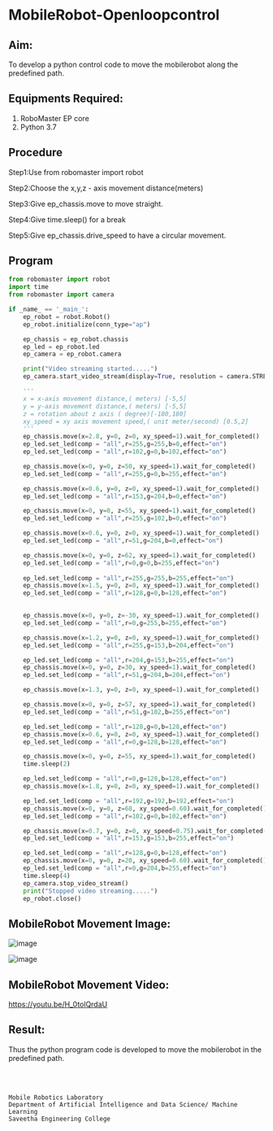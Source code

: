 # MobileRobot-Openloopcontrol
## Aim:

To develop a python control code to move the mobilerobot along the predefined path.

## Equipments Required:
1. RoboMaster EP core
2. Python 3.7

## Procedure

Step1:Use from robomaster import robot

Step2:Choose the x,y,z - axis movement distance(meters)

Step3:Give ep_chassis.move to move straight.

Step4:Give time.sleep() for a break

Step5:Give ep_chassis.drive_speed to have a circular movement.

## Program
```python
from robomaster import robot
import time
from robomaster import camera

if _name_ == '_main_':
    ep_robot = robot.Robot()
    ep_robot.initialize(conn_type="ap")

    ep_chassis = ep_robot.chassis
    ep_led = ep_robot.led
    ep_camera = ep_robot.camera

    print("Video streaming started.....")
    ep_camera.start_video_stream(display=True, resolution = camera.STREAM_360P)

    '''
    x = x-axis movement distance,( meters) [-5,5]
    y = y-axis movement distance,( meters) [-5,5]
    z = rotation about z axis ( degree)[-180,180]
    xy_speed = xy axis movement speed,( unit meter/second) [0.5,2]
    '''
    ep_chassis.move(x=2.8, y=0, z=0, xy_speed=1).wait_for_completed()
    ep_led.set_led(comp = "all",r=255,g=255,b=0,effect="on")
    ep_led.set_led(comp = "all",r=102,g=0,b=102,effect="on")

    ep_chassis.move(x=0, y=0, z=50, xy_speed=1).wait_for_completed()
    ep_led.set_led(comp = "all",r=255,g=0,b=255,effect="on")

    ep_chassis.move(x=0.6, y=0, z=0, xy_speed=1).wait_for_completed()
    ep_led.set_led(comp = "all",r=153,g=204,b=0,effect="on")

    ep_chassis.move(x=0, y=0, z=55, xy_speed=1).wait_for_completed()
    ep_led.set_led(comp = "all",r=255,g=102,b=0,effect="on")

    ep_chassis.move(x=0.6, y=0, z=0, xy_speed=1).wait_for_completed()
    ep_led.set_led(comp = "all",r=51,g=204,b=0,effect="on")

    ep_chassis.move(x=0, y=0, z=62, xy_speed=1).wait_for_completed()
    ep_led.set_led(comp = "all",r=0,g=0,b=255,effect="on")
    
    ep_led.set_led(comp = "all",r=255,g=255,b=255,effect="on")
    ep_chassis.move(x=1.5, y=0, z=0, xy_speed=1).wait_for_completed()
    ep_led.set_led(comp = "all",r=128,g=0,b=128,effect="on")

    
    ep_chassis.move(x=0, y=0, z=-30, xy_speed=1).wait_for_completed()
    ep_led.set_led(comp = "all",r=0,g=255,b=255,effect="on")

    ep_chassis.move(x=1.2, y=0, z=0, xy_speed=1).wait_for_completed()
    ep_led.set_led(comp = "all",r=255,g=153,b=204,effect="on")

    ep_led.set_led(comp = "all",r=204,g=153,b=255,effect="on")
    ep_chassis.move(x=0, y=0, z=30, xy_speed=1).wait_for_completed()
    ep_led.set_led(comp = "all",r=51,g=204,b=204,effect="on")

    ep_chassis.move(x=1.3, y=0, z=0, xy_speed=1).wait_for_completed()

    ep_chassis.move(x=0, y=0, z=57, xy_speed=1).wait_for_completed()
    ep_led.set_led(comp = "all",r=51,g=102,b=255,effect="on")

    ep_led.set_led(comp = "all",r=128,g=0,b=128,effect="on")
    ep_chassis.move(x=0.6, y=0, z=0, xy_speed=1).wait_for_completed()
    ep_led.set_led(comp = "all",r=0,g=128,b=128,effect="on")

    ep_chassis.move(x=0, y=0, z=55, xy_speed=1).wait_for_completed()
    time.sleep(2)

    ep_led.set_led(comp = "all",r=0,g=128,b=128,effect="on")
    ep_chassis.move(x=1.8, y=0, z=0, xy_speed=1).wait_for_completed()

    ep_led.set_led(comp = "all",r=192,g=192,b=192,effect="on")
    ep_chassis.move(x=0, y=0, z=68, xy_speed=0.60).wait_for_completed()
    ep_led.set_led(comp = "all",r=102,g=0,b=102,effect="on")

    ep_chassis.move(x=0.7, y=0, z=0, xy_speed=0.75).wait_for_completed()
    ep_led.set_led(comp = "all",r=153,g=153,b=255,effect="on")

    ep_led.set_led(comp = "all",r=128,g=0,b=128,effect="on")
    ep_chassis.move(x=0, y=0, z=20, xy_speed=0.60).wait_for_completed()
    ep_led.set_led(comp = "all",r=0,g=204,b=255,effect="on")
    time.sleep(4)
    ep_camera.stop_video_stream()
    print("Stopped video streaming.....")
    ep_robot.close()   
```

## MobileRobot Movement Image:

![image](https://github.com/Apravinraj/mobilerobot-openloopcontrol/assets/118707879/77cb86bb-47e4-422a-a8db-52efce4bf7c7)

![image](https://github.com/Apravinraj/mobilerobot-openloopcontrol/assets/118707879/57be81e5-9e3b-4bf2-a236-7dea2ebb2afa)

## MobileRobot Movement Video:

https://youtu.be/H_0tolQrdaU

## Result:
Thus the python program code is developed to move the mobilerobot in the predefined path.


<br/>
<br/>

```
Mobile Robotics Laboratory
Department of Artificial Intelligence and Data Science/ Machine Learning
Saveetha Engineering College
```

